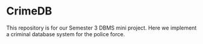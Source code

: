 # CrimeDB
This repository is for our Semester 3 DBMS mini project. Here we implement a criminal database system for the police force.
